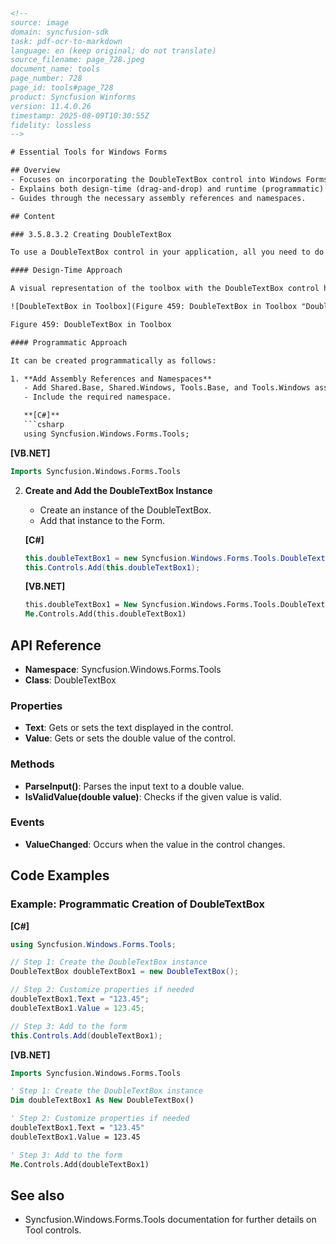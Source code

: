 ```html
<!-- 
source: image
domain: syncfusion-sdk
task: pdf-ocr-to-markdown
language: en (keep original; do not translate)
source_filename: page_728.jpeg
document_name: tools
page_number: 728
page_id: tools#page_728
product: Syncfusion Winforms
version: 11.4.0.26
timestamp: 2025-08-09T10:30:55Z
fidelity: lossless
-->

# Essential Tools for Windows Forms

## Overview
- Focuses on incorporating the DoubleTextBox control into Windows Forms applications.
- Explains both design-time (drag-and-drop) and runtime (programmatic) approaches.
- Guides through the necessary assembly references and namespaces.

## Content

### 3.5.8.3.2 Creating DoubleTextBox

To use a DoubleTextBox control in your application, all you need to do is drag and drop the DoubleTextBox control from the controls toolbox onto your form.

#### Design-Time Approach

A visual representation of the toolbox with the DoubleTextBox control highlighted is shown below:

![DoubleTextBox in Toolbox](Figure 459: DoubleTextBox in Toolbox "DoubleTextBox in Toolbox")

Figure 459: DoubleTextBox in Toolbox

#### Programmatic Approach

It can be created programmatically as follows:

1. **Add Assembly References and Namespaces**
   - Add Shared.Base, Shared.Windows, Tools.Base, and Tools.Windows assembly references.
   - Include the required namespace.

   **[C#]**
   ```csharp
   using Syncfusion.Windows.Forms.Tools;
   ```

   **[VB.NET]**
   ```vb
   Imports Syncfusion.Windows.Forms.Tools
   ```

2. **Create and Add the DoubleTextBox Instance**
   - Create an instance of the DoubleTextBox.
   - Add that instance to the Form.

   **[C#]**
   ```csharp
   this.doubleTextBox1 = new Syncfusion.Windows.Forms.Tools.DoubleTextBox();
   this.Controls.Add(this.doubleTextBox1);
   ```

   **[VB.NET]**
   ```vb
   this.doubleTextBox1 = New Syncfusion.Windows.Forms.Tools.DoubleTextBox()
   Me.Controls.Add(this.doubleTextBox1)
   ```

## API Reference
- **Namespace**: Syncfusion.Windows.Forms.Tools
- **Class**: DoubleTextBox

### Properties
- **Text**: Gets or sets the text displayed in the control.
- **Value**: Gets or sets the double value of the control.

### Methods
- **ParseInput()**: Parses the input text to a double value.
- **IsValidValue(double value)**: Checks if the given value is valid.

### Events
- **ValueChanged**: Occurs when the value in the control changes.

## Code Examples

### Example: Programmatic Creation of DoubleTextBox
**[C#]**
```csharp
using Syncfusion.Windows.Forms.Tools;

// Step 1: Create the DoubleTextBox instance
DoubleTextBox doubleTextBox1 = new DoubleTextBox();

// Step 2: Customize properties if needed
doubleTextBox1.Text = "123.45";
doubleTextBox1.Value = 123.45;

// Step 3: Add to the form
this.Controls.Add(doubleTextBox1);
```

**[VB.NET]**
```vb
Imports Syncfusion.Windows.Forms.Tools

' Step 1: Create the DoubleTextBox instance
Dim doubleTextBox1 As New DoubleTextBox()

' Step 2: Customize properties if needed
doubleTextBox1.Text = "123.45"
doubleTextBox1.Value = 123.45

' Step 3: Add to the form
Me.Controls.Add(doubleTextBox1)
```

## See also
- Syncfusion.Windows.Forms.Tools documentation for further details on Tool controls.

<!-- tags: [Syncfusion, WinForms, DoubleTextBox, Windows Forms, Tool Controls] keywords: [DoubleTextBox, programmatic creation, designer creation, Windows Forms, Syncfusion Controls] -->
```
